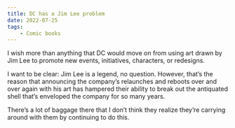 ```yaml
---
title: DC has a Jim Lee problem
date: 2022-07-25
tags:
    - Comic books
---
```


I wish more than anything that DC would move on from using art drawn by Jim Lee to promote new events, initiatives, characters, or redesigns.

I want to be clear: Jim Lee is a legend, no question. However, that’s the reason that announcing the company’s relaunches and reboots over and over again with his art has hampered their ability to break out the antiquated shell that’s enveloped the company for so many years.

There’s a lot of baggage there that I don’t think they realize they’re carrying around with them by continuing to do this.
